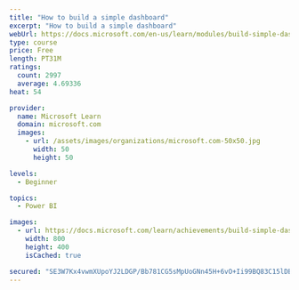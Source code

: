 ```yaml
---
title: "How to build a simple dashboard"
excerpt: "How to build a simple dashboard"
webUrl: https://docs.microsoft.com/en-us/learn/modules/build-simple-dashboard/
type: course
price: Free
length: PT31M
ratings:
  count: 2997
  average: 4.69336
heat: 54

provider:
  name: Microsoft Learn
  domain: microsoft.com
  images:
    - url: /assets/images/organizations/microsoft.com-50x50.jpg
      width: 50
      height: 50

levels:
  - Beginner

topics:
  - Power BI

images:
  - url: https://docs.microsoft.com/learn/achievements/build-simple-dashboard-social.png
    width: 800
    height: 400
    isCached: true

secured: "SE3W7Kx4vwmXUpoYJ2LDGP/Bb781CG5sMpUoGNn45H+6vO+Ii99BQ83C15lDBeE8aKyASEYtcuPMQzb47htQ9PADvC8wE/Q3khqVUNe3HtJPbGFe3+SMdB6BZvhHoZRflv3VHxQI23gBD8BnZTapyWTvhR7b3Vn3emb5CfVRO1eC/Uh6te2HFXmovdQL0pmFGMn61aCqGoEr43PhSrrabAVzLZQnX3itk0gd0YtnoixZWzSd2MWS1+0A1MaGM1Cp1rtfVMNwW4UI+qyXfTxt/dUC6hDRDsJInudvavCdeMoCV+PEDRaIs/GRA4xtzU6VlrJ2578z9WDuPp2Qce0mzT0wulj8VDg3i+CvJ+lvNC/jEg8tjC/cg7NIx14vP2ngXXpZifAqJwqzWjRthtUVytl9WmkVqvLhCzFrzuxwSZk=;4tltHqEkFCgt8CXa2DeiEg=="
---
```



